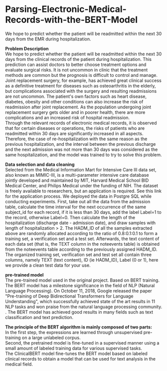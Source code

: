 # Parsing-Electronic-Medical-Records-with-the-BERT-Model  
We hope to predict whether the patient will be readmitted within the next 30 days from the EMR during hospitalization.  

**Problem Description**  
We hope to predict whether the patient will be readmitted within the next 30 days from the clinical records of the patient during hospitalization. This prediction can assist doctors to better choose treatment options and evaluate surgical risks. It is not uncommon in clinic that the treatment methods are common but the prognosis is difficult to control and manage. Joint replacement surgery, for example, has achieved great clinical success as a definitive treatment for diseases such as osteoarthritis in the elderly, but complications associated with the surgery and resulting readmissions are not uncommon. The patient's own factors such as heart disease, diabetes, obesity and other conditions can also increase the risk of readmission after joint replacement. As the population undergoing joint replacement surgery gets older and in poorer health, there are more complications and an increased risk of hospital readmission.  
Through the relevant records of electronic medical records, it is observed that for certain diseases or operations, the risks of patients who are readmitted within 30 days are significantly increased in all aspects. Therefore, the case of re-hospitalization with the same reason as the previous hospitalization, and the interval between the previous discharge and the next admission was not more than 30 days was considered as the same hospitalization, and the model was trained to try to solve this problem.  

**Data selection and data cleaning**  
Selected from the Medical Information Mart for Intensive Care III data set, also known as MIMIC-III, is a multi-parameter intensive care database jointly developed and maintained by MIT, Harvard Medical School BID Medical Center, and Philips Medical under the funding of NIH. The dataset is freely available to researchers, but an application is required. See this link for the application process. We deployed the data in Postgre SQL while conducting experiments. First, take out all the data from the admission table, calculate the time interval for the next occurrence of the same subject_id for each record, if it is less than 30 days, add the label Label=1 to the record, otherwise Label=0. Then calculate the length of the hospitalization (discharge date - admission date), and draw samples with length of hospitalization > 2. The HADM_ID of all the samples extracted above are randomly allocated according to the ratio of 0.8:0.1:0.1 to form a training set, a verification set and a test set. Afterwards, the text content of each data set (that is, the TEXT column in the noteevents table) is obtained from the noteevents table according to the previously assigned HADM_ID. The organized training set, verification set and test set all contain three columns, namely TEXT (text content), ID (ie HADM_ID), Label (0 or 1), here we provide a clean test data for your use.    

**pre-trained model**  
The pre-trained model used in the original project. Based on BERT training. The BERT model has a milestone significance in the field of NLP (Natural Language Processing). On October 11, 2018, Google released the paper "Pre-training of Deep Bidirectional Transformers for Language Understanding", which successfully achieved state of the art results in 11 NLP tasks and won praise from the natural language processing community. . The BERT model has achieved good results in many fields such as text classification and text prediction.  

**The principle of the BERT algorithm is mainly composed of two parts:**  
In the first step, the expressions are learned through unsupervised pre-training on a large unlabeled corpus.  
Second, the pretrained model is fine-tuned in a supervised manner using a small amount of labeled training data for various supervised tasks.  
The ClinicalBERT model fine-tunes the BERT model based on labeled clinical records to obtain a model that can be used for text analysis in the medical field.
